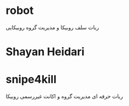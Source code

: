 # robot
ربات سلف روبیکا و مدیریت گروه روبیکایی
# Shayan Heidari
# snipe4kill

ربات حرفه ای مدیریت گروه و اکانت غیررسمی روبیکا
